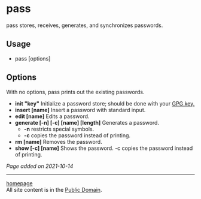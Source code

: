 # pass
pass stores, receives, generates, and synchronizes passwords.

## Usage
- pass [options]

## Options
With no options, pass prints out the existing passwords.
    
- **init "key"** Initialize a password store; should be done with your [GPG key.](./gpg.html)
- **insert [name]** Insert a password with standard input.
- **edit [name]** Edits a password. 
- **generate [-n] [-c] [name] [length]** Generates a password.
    - **-n** restricts special symbols.
    - **-c** copies the password instead of printing.
- **rm [name]** Removes the password.
- **show [-c] [name]** Shows the password. -c copies the password instead of printing.

*Page added on 2021-10-14*

---

[homepage](../index.html)\
All site content is in the [Public Domain](http://unlicense.org/).
